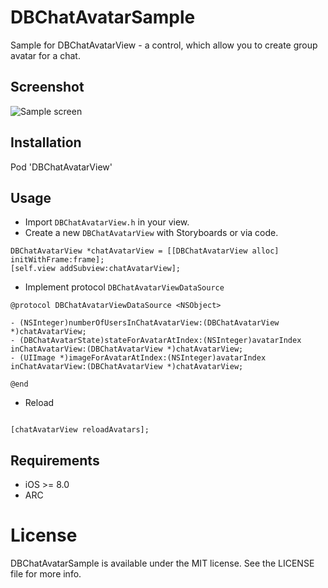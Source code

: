 # DBChatAvatarSample

Sample for DBChatAvatarView - a control, which allow you to create group avatar for a chat.

## Screenshot

![Sample screen](https://github.com/medinaonly/DBChatAvatarSample/blob/master/Screens/SampleScreen.png)


## Installation

Pod 'DBChatAvatarView'

## Usage

* Import `DBChatAvatarView.h` in your view.
* Create a new `DBChatAvatarView` with Storyboards or via code.

```objc
DBChatAvatarView *chatAvatarView = [[DBChatAvatarView alloc] initWithFrame:frame];
[self.view addSubview:chatAvatarView];
```

* Implement protocol `DBChatAvatarViewDataSource`

```objc
@protocol DBChatAvatarViewDataSource <NSObject>

- (NSInteger)numberOfUsersInChatAvatarView:(DBChatAvatarView *)chatAvatarView;
- (DBChatAvatarState)stateForAvatarAtIndex:(NSInteger)avatarIndex inChatAvatarView:(DBChatAvatarView *)chatAvatarView;
- (UIImage *)imageForAvatarAtIndex:(NSInteger)avatarIndex inChatAvatarView:(DBChatAvatarView *)chatAvatarView;

@end

```

* Reload

```objc

[chatAvatarView reloadAvatars];

```

## Requirements

- iOS >= 8.0
- ARC

# License

DBChatAvatarSample is available under the MIT license. See the LICENSE file for more info.
